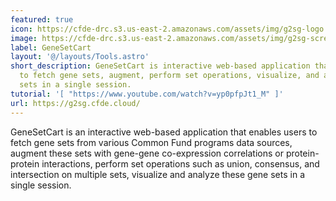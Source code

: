 ```yaml
---
featured: true
icon: https://cfde-drc.s3.us-east-2.amazonaws.com/assets/img/g2sg-logo.png
image: https://cfde-drc.s3.us-east-2.amazonaws.com/assets/img/g2sg-screenshot.png
label: GeneSetCart
layout: '@/layouts/Tools.astro'
short_description: GeneSetCart is interactive web-based application that enables users
  to fetch gene sets, augment, perform set operations, visualize, and analyze gene
  sets in a single session.
tutorial: '[ "https://www.youtube.com/watch?v=yp0pfpJt1_M" ]'
url: https://g2sg.cfde.cloud/
---
```

GeneSetCart is an interactive web-based application that enables users to fetch gene sets from various Common Fund programs data sources, augment these sets with gene-gene co-expression correlations or protein-protein interactions, perform set operations such as union, consensus, and intersection on multiple sets, visualize and analyze these gene sets in a single session. 